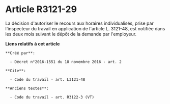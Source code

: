 # Article R3121-29

La décision d'autoriser le recours aux horaires individualisés, prise par l'inspecteur du travail en application de l'article
L. 3121-48, est notifiée dans les deux mois suivant le dépôt de la demande par l'employeur.

**Liens relatifs à cet article**

	**Créé par**:

	  - Décret n°2016-1551 du 18 novembre 2016 - art. 2

	**Cite**:

	  - Code du travail - art. L3121-48

	**Anciens textes**:

	  - Code du travail - art. R3122-3 (VT)

